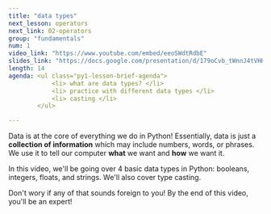```yaml
---
title: "data types"
next_lesson: operators
next_link: 02-operators
group: "fundamentals"
num: 1
video_link: "https://www.youtube.com/embed/eeoSWdtRdbE"
slides_link: "https://docs.google.com/presentation/d/179oCvb_tWnnJ4tVHHW7HvRDsYbhSyxhuKSBvVVW2Q5s/edit?usp=sharing"
length: 14
agenda: <ul class="py1-lesson-brief-agenda"> 
            <li> what are data types? </li>
            <li> practice with different data types </li> 
            <li> casting </li> 
        </ul>

---
```

Data is at the core of everything we do in Python! Essentially, data is just a **collection of information** which may include numbers, words, or phrases. We use it to tell our computer **what** we want and **how** we want it. 

In this video, we'll be going over 4 basic data types in Python: booleans, integers, floats, and strings. We'll also cover type casting. 

Don't wory if any of that sounds foreign to you! By the end of this video, you'll be an expert!